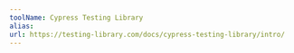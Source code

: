 ```yaml
---
toolName: Cypress Testing Library
alias:
url: https://testing-library.com/docs/cypress-testing-library/intro/
---
```

